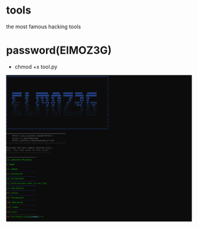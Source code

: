 # tools
the most famous hacking tools
# password(ElMOZ3G)
* chmod +x tool.py
<img src="https://github.com/mohamedmayallo90/tools/blob/main/my%20tools.png">
